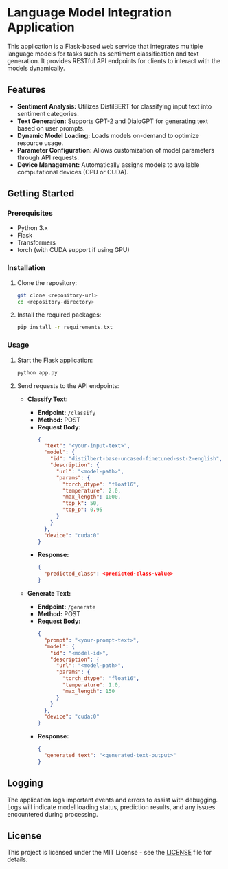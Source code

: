 
# Language Model Integration Application

This application is a Flask-based web service that integrates multiple language models for tasks such as sentiment classification and text generation. It provides RESTful API endpoints for clients to interact with the models dynamically.

## Features

- **Sentiment Analysis:** Utilizes DistilBERT for classifying input text into sentiment categories.
- **Text Generation:** Supports GPT-2 and DialoGPT for generating text based on user prompts.
- **Dynamic Model Loading:** Loads models on-demand to optimize resource usage.
- **Parameter Configuration:** Allows customization of model parameters through API requests.
- **Device Management:** Automatically assigns models to available computational devices (CPU or CUDA).

## Getting Started

### Prerequisites

- Python 3.x
- Flask
- Transformers
- torch (with CUDA support if using GPU)

### Installation

1. Clone the repository:
   ```bash
   git clone <repository-url>
   cd <repository-directory>
   ```

2. Install the required packages:
   ```bash
   pip install -r requirements.txt
   ```

### Usage

1. Start the Flask application:
   ```bash
   python app.py
   ```

2. Send requests to the API endpoints:

   - **Classify Text:**
     - **Endpoint:** `/classify`
     - **Method:** POST
     - **Request Body:**
       ```json
       {
         "text": "<your-input-text>",
         "model": {
           "id": "distilbert-base-uncased-finetuned-sst-2-english",
           "description": {
             "url": "<model-path>",
             "params": {
               "torch_dtype": "float16",
               "temperature": 2.0,
               "max_length": 1000,
               "top_k": 50,
               "top_p": 0.95
             }
           }
         },
         "device": "cuda:0"
       }
       ```
     - **Response:**
       ```json
       {
         "predicted_class": <predicted-class-value>
       }
       ```

   - **Generate Text:**
     - **Endpoint:** `/generate`
     - **Method:** POST
     - **Request Body:**
       ```json
       {
         "prompt": "<your-prompt-text>",
         "model": {
           "id": "<model-id>",
           "description": {
             "url": "<model-path>",
             "params": {
               "torch_dtype": "float16",
               "temperature": 1.0,
               "max_length": 150
             }
           }
         },
         "device": "cuda:0"
       }
       ```
     - **Response:**
       ```json
       {
         "generated_text": "<generated-text-output>"
       }
       ```

## Logging

The application logs important events and errors to assist with debugging. Logs will indicate model loading status, prediction results, and any issues encountered during processing.

## License

This project is licensed under the MIT License - see the [LICENSE](LICENSE) file for details.
